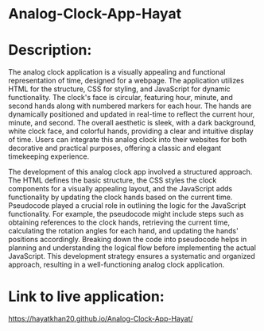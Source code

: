 # Analog-Clock-App-Hayat

# Description:
The analog clock application is a visually appealing and functional representation of time, designed for a webpage. The application utilizes HTML for the structure, CSS for styling, and JavaScript for dynamic functionality. The clock's face is circular, featuring hour, minute, and second hands along with numbered markers for each hour. The hands are dynamically positioned and updated in real-time to reflect the current hour, minute, and second. The overall aesthetic is sleek, with a dark background, white clock face, and colorful hands, providing a clear and intuitive display of time. Users can integrate this analog clock into their websites for both decorative and practical purposes, offering a classic and elegant timekeeping experience.

The development of this analog clock app involved a structured approach. The HTML defines the basic structure, the CSS styles the clock components for a visually appealing layout, and the JavaScript adds functionality by updating the clock hands based on the current time. Pseudocode played a crucial role in outlining the logic for the JavaScript functionality. For example, the pseudocode might include steps such as obtaining references to the clock hands, retrieving the current time, calculating the rotation angles for each hand, and updating the hands' positions accordingly. Breaking down the code into pseudocode helps in planning and understanding the logical flow before implementing the actual JavaScript. This development strategy ensures a systematic and organized approach, resulting in a well-functioning analog clock application.

# Link to live application:
https://hayatkhan20.github.io/Analog-Clock-App-Hayat/
